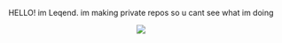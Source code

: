 
<p align="center">
 HELLO! im Leqend. im making private repos so u cant see what im doing
</p>

<p align="center">
  <img src="https://discord.c99.nl/widget/theme-2/852584345998065704.png">
</p>

